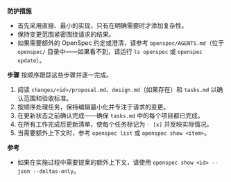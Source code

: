 **防护措施**
- 首先采用直接、最小的实现，只有在明确需要时才添加复杂性。
- 保持变更范围紧密围绕请求的结果。
- 如果需要额外的 OpenSpec 约定或澄清，请参考 `openspec/AGENTS.md`（位于 `openspec/` 目录中——如果看不到，请运行 `ls openspec` 或 `openspec update`）。

**步骤**
按顺序跟踪这些步骤并逐一完成。
1. 阅读 `changes/<id>/proposal.md`、`design.md`（如果存在）和 `tasks.md` 以确认范围和验收标准。
2. 按顺序处理任务，保持编辑最小化并专注于请求的变更。
3. 在更新状态之前确认完成——确保 `tasks.md` 中的每个项目都已完成。
4. 在所有工作完成后更新清单，使每个任务标记为 `- [x]` 并反映实际情况。
5. 当需要额外上下文时，参考 `openspec list` 或 `openspec show <item>`。

**参考**
- 如果在实施过程中需要提案的额外上下文，请使用 `openspec show <id> --json --deltas-only`。

